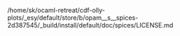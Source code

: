 /home/sk/ocaml-retreat/cdf-olly-plots/_esy/default/store/b/opam__s__spices-2d387545/_build/install/default/doc/spices/LICENSE.md
